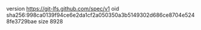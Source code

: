version https://git-lfs.github.com/spec/v1
oid sha256:998ca0139f94ce6e2da1cf2a050350a3b5149302d686ce8704e5248fe3729bae
size 8928
